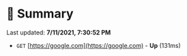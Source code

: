 # 📖 Summary
Last updated: **7/11/2021, 7:30:52 PM**

- `GET` [https://google.com](https://google.com) - **Up** (131ms)
